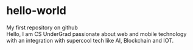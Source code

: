 # hello-world
My first repository on github  
Hello,
I am CS UnderGrad passionate about web and mobile technology with an integration with supercool tech like AI, Blockchain and IOT.
